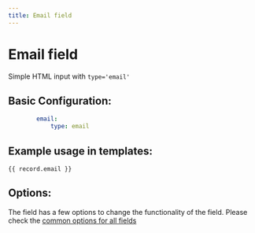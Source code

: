 ```yaml
---
title: Email field
---
```

Email field
==============

Simple HTML input with `type='email'`

## Basic Configuration:

```yaml
        email:
            type: email
```

## Example usage in templates:

```twig
{{ record.email }}
```

## Options:

The field has a few options to change the functionality of the field.
Please check the [common options for all fields](common)

